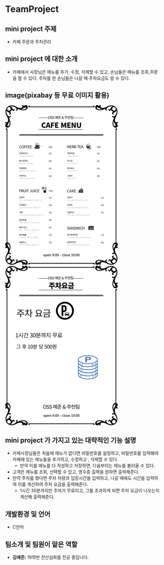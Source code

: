 # TeamProject
## mini project 주제

- 카페 주문과 주차관리

## mini project 에 대한 소개

- 카페에서 사장님은 메뉴를 추가, 수정, 삭제할 수 있고, 손님들은 메뉴를 조회,주문을 할 수 있다. 주차를 한 손님들은 나갈 때 주차요금도 알 수 있다.

## image(pixabay 등 무료 이미지 활용)    
<img src="image1.jpg" alt="image2" style="zoom:50%;" />    
<img src="image2.jpg" alt="image2" style="zoom:50%;" />   

## mini project 가 가지고 있는 대략적인 기능 설명

- 카페사장님들은 처음에 메뉴가 없다면 비밀번호를 설정하고, 비밀번호를 입력해야 카페에 있는 메뉴들을 추가하고, 수정하고 , 삭제할 수 있다.
  - 만약 이를 메뉴를 다 작성하고 저장하면,  다음부터는 메뉴를 불러올 수 있다.
- 고객은 메뉴를 조회, 선택할 수 있고, 영수증 출력을 원하면 출력해준다.
- 만약 주차를 했다면 주차 차량과 입장시간을 입력하고, 나갈 때에도 시간을 입력하여 이를 계산하여 주차 요금을 출력해준다.
  - 1시간 30분까지만 주차가 무료이고, 그를 초과하게 되면 주차 요금이 나오는지 계산해 출력해준다.

## 개발환경 및 언어

- C언어

## 팀소개 및 팀원이 맡은 역할

- **김예준:** 19학번 전산심화를 전공 중입니다.

